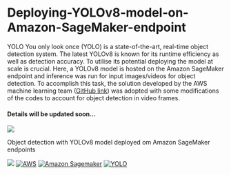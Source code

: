 # Deploying-YOLOv8-model-on-Amazon-SageMaker-endpoint
YOLO You only look once (YOLO) is a state-of-the-art, real-time object detection system. The latest YOLOv8 is  known for its runtime efficiency as well as detection accuracy. To utilise its potential deploying the 
model at scale is crucial. Here, a YOLOv8 model is hosted on the Amazon SageMaker endpoint and inference was run for input images/videos for object detection. To accomplish this task, the solution developed by the 
AWS machine learning team ([GitHub link](https://github.com/aws-samples/host-yolov8-on-sagemaker-endpoint)) was adopted with some modifications of the codes to account for object detection in video frames. 

#### Details will be updated soon...

<img src="images/highway1-detect3.gif?raw=true"/> 

Object detection with YOLOv8 model deployed om Amazon SageMaker endpoints

[![](https://img.shields.io/badge/Python-white?logo=Python)](#) [![AWS](https://img.shields.io/badge/AWS-Cloud-blue?logo=amazon-aws)](https://aws.amazon.com/)  [![Amazon Sagemaker](https://img.shields.io/badge/Amazon-Sagemaker-orange?logo=amazon-aws)](https://aws.amazon.com/sagemaker/) [![YOLO](https://img.shields.io/badge/YOLO-Object%20Detection-blue)](https://github.com/AlexeyAB/darknet)



